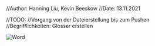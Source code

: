 //Author: Hanning Liu, Kevin Beeskow
//Date: 13.11.2021

//TODO:
//Vorgang von der Dateierstellung bis zum Pushen
//Begrifflichkeiten: Glossar erstellen

![Word]("https://1drv.ms/w/s!AigXRTnW4J-GkmaQkolfX0R7QRAf?e=OBSPhc")
